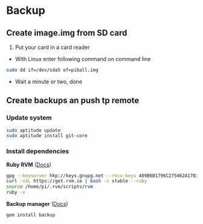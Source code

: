 # Backup

## Create image.img from SD card
1. Put your card in a card reader
- With Linux enter following command on command line

```bash
sudo dd if=/dev/sda5 of=piball.img
```

- Wait a minute or two, done

## Create backups an push tp remote

### Update system

```bash
sudo aptitude update
sudo aptitude install git-core
```

### Install dependencies

**Ruby RVM** ([Docs](https://rvm.io/))
```bash
gpg --keyserver hkp://keys.gnupg.net --recv-keys 409B6B1796C275462A1703113804BB82D39DC0E3
curl -sSL https://get.rvm.io | bash -s stable --ruby
source /home/pi/.rvm/scripts/rvm
ruby -v
```

**Backup manager** ([Docs](http://meskyanichi.github.io/backup/v4/))
```bash
gem install backup
```

